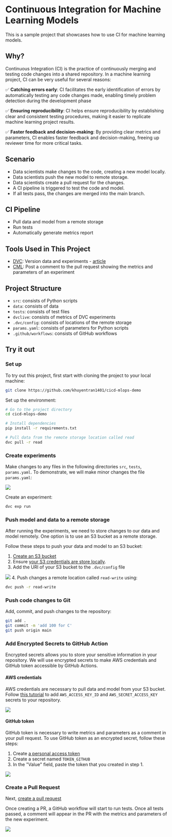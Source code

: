 # Continuous Integration for Machine Learning Models

This is a sample project that showcases how to use CI for machine learning models.

## Why?
Continuous Integration (CI) is the practice of continuously merging and testing code changes into a shared repository. In a machine learning project, CI can be very useful for several reasons:

:white_check_mark: **Catching errors early**: CI facilitates the early identification of errors by automatically testing any code changes made, enabling timely problem detection during the development phase

:white_check_mark: **Ensuring reproducibility**: CI helps ensure reproducibility by establishing clear and consistent testing procedures, making it easier to replicate machine learning project results.

:white_check_mark: **Faster feedback and decision-making**: By providing clear metrics and parameters, CI enables faster feedback and decision-making, freeing up reviewer time for more critical tasks.

## Scenario
- Data scientists make changes to the code, creating a new model locally.
- Data scientists push the new model to remote storage.
- Data scientists create a pull request for the changes.
- A CI pipeline is triggered to test the code and model.
- If all tests pass, the changes are merged into the main branch.

## CI Pipeline
- Pull data and model from a remote storage
- Run tests
- Automatically generate metrics report

## Tools Used in This Project
* [DVC](https://dvc.org/): Version data and experiments - [article](https://towardsdatascience.com/introduction-to-dvc-data-version-control-tool-for-machine-learning-projects-7cb49c229fe0)
* [CML](https://cml.dev/doc): Post a comment to the pull request showing the metrics and parameters of an experiment

## Project Structure
* `src`: consists of Python scripts
* `data`: consists of data
* `tests`: consists of test files
* `dvclive`: consists of metrics of DVC experiments
* `.dvc/config`: consists of locations of the remote storage
* `params.yaml`: consists of parameters for Python scripts
* `.github/workflows`: consists of GitHub workflows

## Try it out
### Set up
To try out this project, first start with cloning the project to your local machine:
```bash
git clone https://github.com/khuyentran1401/cicd-mlops-demo
```

Set up the environment:
```bash
# Go to the project directory
cd cicd-mlops-demo

# Install dependencies
pip install -r requirements.txt

# Pull data from the remote storage location called read 
dvc pull -r read
```

### Create experiments
Make changes to any files in the following directories `src`, `tests`, `params.yaml`. To demonstrate, we will make minor changes the file `params.yaml`:

![](demo_images/code_change.png)

Create an experiment:
```bash
dvc exp run
```

### Push model and data to a remote storage
After running the experiments, we need to store changes to our data and model remotely. One option is to use an S3 bucket as a remote storage.

Follow these steps to push your data and model to an S3 bucket:

1. [Create an S3 bucket](https://docs.aws.amazon.com/AmazonS3/latest/userguide/creating-bucket.html)
2. Ensure [your S3 credentials are store locally](https://docs.aws.amazon.com/cli/latest/userguide/cli-configure-files.html#cli-configure-files-methods).
3. Add the URI of your S3 bucket to the `.dvc/config` file

![](demo_images/add_bucket.png)
4. Push changes a remote location called `read-write` using:
```bash
dvc push -r read-write
```

### Push code changes to Git

Add, commit, and push changes to the repository:

```bash
git add .
git commit -m 'add 100 for C'
git push origin main
```

### Add Encrypted Secrets to GitHub Action
Encrypted secrets allows you to store your sensitive information in your repository. We will use encrypted secrets to make AWS credentials and GitHub token accessible by GitHub Actions.
#### AWS credentials
AWS credentials are necessary to pull data and model from your S3 bucket. Follow [this tutorial](https://docs.github.com/en/actions/security-guides/encrypted-secrets) to add `AWS_ACCESS_KEY_ID` and `AWS_SECRET_ACCESS_KEY` secrets to your repository.

![](demo_images/aws_credentials.png)

#### GitHub token
GitHub token is necessary to write metrics and parameters as a comment in your pull request. To use GitHub token as an encrypted secret, follow these steps:
1. Create [a personal access token](https://docs.github.com/en/authentication/keeping-your-account-and-data-secure/creating-a-personal-access-token) 
2. Create a secret named `TOKEN_GITHUB` 
3. In the "Value" field, paste the token that you created in step 1.

![](demo_images/github_token.png)
### Create a Pull Request
Next, [create a pull request](https://docs.github.com/en/pull-requests/collaborating-with-pull-requests/proposing-changes-to-your-work-with-pull-requests/creating-a-pull-request)

Once creating a PR, a GitHub workflow will start to run tests. Once all tests passed, a comment will appear in the PR with the metrics and parameters of the new experiment. 

![](demo_images/pr.png)
